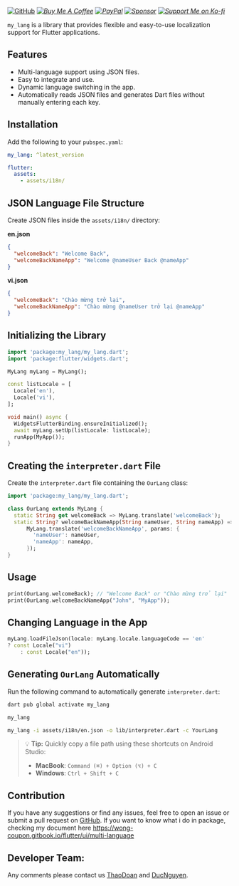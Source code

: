 

[![GitHub](https://img.shields.io/badge/Nguyen_Duc-GitHub-black?logo=github)](https://github.com/ngmduc2012)
_[![Buy Me A Coffee](https://img.shields.io/badge/Donate-Buy_Me_A_Coffee-blue?logo=buymeacoffee)](https://www.buymeacoffee.com/ducmng12g)_
_[![PayPal](https://img.shields.io/badge/Donate-PayPal-blue?logo=paypal)](https://paypal.me/ngmduc)_
_[![Sponsor](https://img.shields.io/badge/Sponsor-Become_A_Sponsor-blue?logo=githubsponsors)](https://github.com/sponsors/ngmduc2012)_
_[![Support Me on Ko-fi](https://img.shields.io/badge/Donate-Ko_fi-red?logo=ko-fi)](https://ko-fi.com/I2I81AEJG8)_  

`my_lang` is a library that provides flexible and easy-to-use localization support for Flutter applications.

## Features

- Multi-language support using JSON files.
- Easy to integrate and use.
- Dynamic language switching in the app.
- Automatically reads JSON files and generates Dart files without manually entering each key.

## Installation

Add the following to your `pubspec.yaml`:

```yaml
my_lang: ^latest_version

flutter:
  assets:
    - assets/i18n/
```

## JSON Language File Structure

Create JSON files inside the `assets/i18n/` directory:

**en.json**

```json
{
  "welcomeBack": "Welcome Back",
  "welcomeBackNameApp": "Welcome @nameUser Back @nameApp"
}
```

**vi.json**

```json
{
  "welcomeBack": "Chào mừng trở lại",
  "welcomeBackNameApp": "Chào mừng @nameUser trở lại @nameApp"
}
```

## Initializing the Library

```dart
import 'package:my_lang/my_lang.dart';
import 'package:flutter/widgets.dart';

MyLang myLang = MyLang();

const listLocale = [
  Locale('en'),
  Locale('vi'),
];

void main() async {
  WidgetsFlutterBinding.ensureInitialized();
  await myLang.setUp(listLocale: listLocale);
  runApp(MyApp());
}
```

## Creating the `interpreter.dart` File

Create the `interpreter.dart` file containing the `OurLang` class:

```dart
import 'package:my_lang/my_lang.dart';

class OurLang extends MyLang {
  static String get welcomeBack => MyLang.translate('welcomeBack');
  static String? welcomeBackNameApp(String nameUser, String nameApp) =>
      MyLang.translate('welcomeBackNameApp', params: {
        'nameUser': nameUser,
        'nameApp': nameApp,
      });
}
```

## Usage

```dart
print(OurLang.welcomeBack); // "Welcome Back" or "Chào mừng trở lại"
print(OurLang.welcomeBackNameApp("John", "MyApp"));
```

## Changing Language in the App

```dart
myLang.loadFileJson(locale: myLang.locale.languageCode == 'en'
? const Locale("vi")
    : const Locale("en"));
```

## Generating `OurLang` Automatically

Run the following command to automatically generate `interpreter.dart`:

```sh
dart pub global activate my_lang
```

```sh
my_lang 
```

```sh
my_lang -i assets/i18n/en.json -o lib/interpreter.dart -c YourLang 
```

> 💡 **Tip:** Quickly copy a file path using these shortcuts on Android Studio:
> - **MacBook**: `Command (⌘) + Option (⌥) + C`
> - **Windows**: `Ctrl + Shift + C`


## Contribution

If you have any suggestions or find any issues, feel free to open an issue or submit a pull request on [GitHub](https://github.com/ngmduc2012/my_lang).
If you want to know what i do in package, checking my document here https://wong-coupon.gitbook.io/flutter/ui/multi-language

## Developer Team:

Any comments please contact us [ThaoDoan](https://github.com/mia140602) and [DucNguyen](https://github.com/ngmduc2012).








